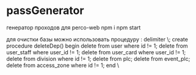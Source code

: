 # passGenerator
генератор проходов для perco-web
npm i
npm start

для очистки базы можно использовать процедуру :
delimiter \\;
create procedure deleteDep() 
begin 
delete from user where id != 1; 
delete from user_staff where user_id != 1; 
delete from user_card where user_id != 1; 
delete from division where id != 1; 
delete from plc; 
delete from event_plc; 
delete from access_zone where id != 1; 
end \\
